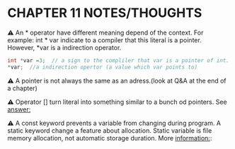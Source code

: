 # CHAPTER 11 NOTES/THOUGHTS

:warning: An * operator have different meaning depend of the context. For example:
int * var indicate to a compiler that this literal is a pointer. However, *var is a indirection operator.
```c
int *var =3;  // a sign to the compliler that var is a pointer of int. = is a assignent operator
*var;  //a indirection opertor (a value which var points to)
```

:warning: A pointer is not always the same as an adress.(look at Q&A at the end of a chapter)

:warning: Operator [] turn literal into something similar to a bunch od pointers. See [answer:](https://stackoverflow.com/questions/2094666/pointers-in-c-when-to-use-the-ampersand-and-the-asterisk)

:warning: A const keyword prevents a variable from changing during program. A static keyword change a feature about allocation.
Static variable is file memory allocation, not automatic storage duration. More [information:](https://stackoverflow.com/questions/2094666/pointers-in-c-when-to-use-the-ampersand-and-the-asterisk):

